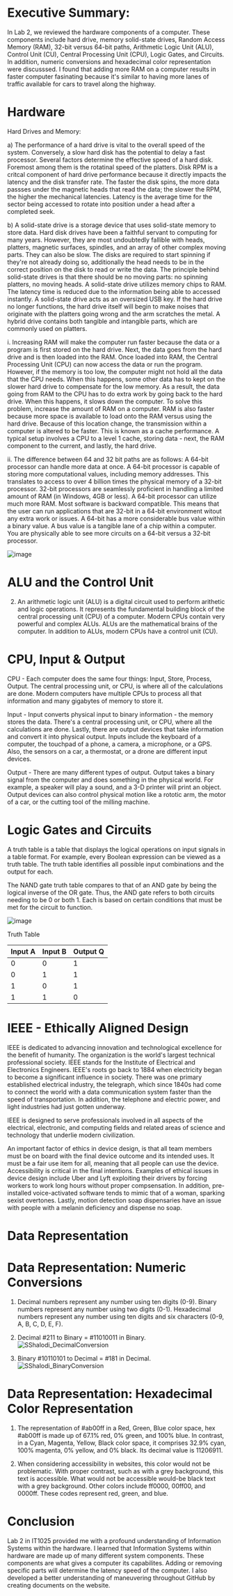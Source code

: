 # Executive Summary:

In Lab 2, we reviewed the hardware components of a computer.  These components include hard drive, memory solid-state drives, Random Access Memory (RAM), 32-bit versus 64-bit paths, Arithmetic Logic Unit (ALU), Control Unit (CU), Central Processing Unit (CPU), Logic Gates, and Circuits.  In addition, numeric conversions and hexadecimal color representation were discusssed.  I found that adding more RAM on a computer results in faster computer fasinating because it's similar to having more lanes of traffic available for cars to travel along the highway.

# Hardware

Hard Drives and Memory:

a) The performance of a hard drive is vital to the overall speed of the system.  Conversely, a slow hard disk has the potential to delay a fast processor.  Several factors determine the effective speed of a hard disk.  Foremost among them is the rotatinal speed of the platters.  Disk RPM is a critcal component of hard drive performance because it directly impacts the latency and the disk transfer rate.  The faster the disk spins, the more data passses under the magnetic heads that read the data; the slower the RPM, the higher the mechanical latencies.  Latency is the average time for the sector being accessed to rotate into position under a head after a completed seek.

b) A solid-state drive is a storage device that uses solid-state memory to store data.  Hard disk drives have been a faithful servant to computing for many years.  However, they are most undoubtedly fallible with heads, platters, magnetic surfaces, spindles, and an array of other complex moving parts.  They can also be slow.  The disks are required to start spinning if they're not already doing so, additionally the head needs to be in the correct position on the disk to read or write the data.  The principle behind solid-state drives is that there should be no moving parts: no spinning platters, no moving heads.  A solid-state drive utilizes memory chips to RAM.  The latency time is reduced due to the information being able to accessed instantly.  A solid-state drive acts as an oversized USB key.  If the hard drive no longer functions, the hard drive itself will begin to make noises that originate with the platters going wrong and the arm scratches the metal.  A hybrid drive contains both tangible and intangible parts, which are commonly used on platters.

i. Increasing RAM will make the computer run faster because the data or a program is first stored on the hard drive.  Next, the data goes from the hard drive and is then loaded into the RAM.  Once loaded into RAM, the Central Processing Unit (CPU) can now access the data or run the program.  However, if the memory is too low, the computer might not hold all the data that the CPU needs.  When this happens, some other data has to kept on the slower hard drive to compensate for the low memory.  As a result, the data going from RAM to the CPU has to do extra work by going back to the hard drive.  When this happens, it slows down the computer.  To solve this problem, increase the amount of RAM on a computer.  RAM is also faster because more space is available to load onto the RAM versus using the hard drive.  Because of this location change, the transmission within a computer is altered to be faster.  This is known as a cache performance.  A typical setup involves a CPU to a level 1 cache, storing data - next, the RAM component to the current, and lastly, the hard drive.

ii. The difference between 64 and 32 bit paths are as follows:
A 64-bit processor can handle more data at once.  A 64-bit processor is capable of storing more computational values, including memory addresses.  This translates to access to over 4 billion times the physical memory of a 32-bit processor.  32-bit processors are seamlessly proficient in handling a limited amount of RAM (in Windows, 4GB or less).  A 64-bit processor can utilize much more RAM.  Most software is backward compatible.  This means that the user can run applications that are 32-bit in a 64-bit environment witout any extra work or issues.  A 64-bit has a more considerable bus value within a binary value.  A bus value is a tangible lane of a chip within a computer.  You are physically able to see more circuits on a 64-bit versus a 32-bit processor.

![image](https://user-images.githubusercontent.com/90066230/134818020-5e791dd5-3dbb-4bd4-aa60-f8eb23a8f8cf.png)


# ALU and the Control Unit

2. An arithmetic logic unit (ALU) is a digital circuit used to perform arithetic and logic operations.  It represents the fundamental building block of the central processing unit (CPU) of a computer.  Modern CPUs contain very powerful and complex ALUs.  ALUs are the mathematical brains of the computer.  In addition to ALUs, modern CPUs have a control unit (CU).

# CPU, Input & Output

CPU - Each computer does the same four things: Input, Store, Process, Output.  The central processing unit, or CPU, is where all of the calculations are done.  Modern computers have multiple CPUs to process all that information and many gigabytes of memory to store it.

Input - Input converts physical input to binary information - the memory stores the data.  There's a central processing unit, or CPU, where all the calculations are done.  Lastly, there are output devices that take information and convert it into physical output.  Inputs include the keyboard of a computer, the touchpad of a phone, a camera, a microphone, or a GPS.  Also, the sensors on a car, a thermostat, or a drone are different input devices.

Output - There are many different types of output.  Output takes a binary signal from the computer and does something in the physical world.  For example, a speaker will play a sound, and a 3-D printer will print an object.  Output devices can also control physical motion like a rototic arm, the motor of a car, or the cutting tool of the milling machine.

# Logic Gates and Circuits

A truth table is a table that displays the logical operations on input signals in a table format.  For example, every Boolean expression can be viewed as a truth table.  The truth table identifies all possible input combinations and the output for each.  

The NAND gate truth table compares to that of an AND gate by being the logical inverse of the OR gate.  Thus, the AND gate refers to both circuits needing to be 0 or both 1.  Each is based on certain conditions that must be met for the circuit to function.

![image](https://user-images.githubusercontent.com/90066230/134783914-2c31e683-177d-416e-adaa-b9baa71974a9.png)

Truth Table

Input A|Input B|Output Q 
-------|-------|--------
0|0|1
0|1|1
1|0|1
1|1|0


# IEEE - Ethically Aligned Design

IEEE is dedicated to advancing innovation and technological excellence for the benefit of humanity.  The organization is the world's largest technical professional society.  IEEE stands for the Institute of Electrical and Electronics Engineers.  IEEE's roots go back to 1884 when electricity began to become a significant influence in society.  There was one primary established electrical industry, the telegraph, which since 1840s had come to connect the world with a data communication system faster than the speed of transportation.  In addition, the telephone and electric power, and light industries had just gotten underway.

IEEE is designed to serve professionals involved in all aspects of the electrical, electronic, and computing fields and related areas of science and technology that underlie modern civilization.

An important factor of ethics in device design, is that all team members must be on board with the final device outcome and its intended uses.  It must be a fair use item for all, meaning that all people can use the device.  Accessibility is critical in the final intentions.  Examples of ethical issues in device design include Uber and Lyft exploiting their drivers by forcing workers to work long hours without proper compsensation.  In addition, pre-installed voice-activated software tends to mimic that of a woman, sparking sexist overtones.  Lastly, motion detection soap dispensaries have an issue with people with a melanin deficiency and dispense no soap.  

# Data Representation

# Data Representation: Numeric Conversions

1. Decimal numbers represent any number using ten digits (0-9).
   Binary numbers represent any number using two digits (0-1).
   Hexadecimal numbers represent any number using ten digits and six characters (0-9, A, B, C, D, E, F).
   
2. Decimal #211 to Binary = #11010011 in Binary.
![SShalodi_DecimalConversion](https://user-images.githubusercontent.com/90066230/134817890-3a945117-cd03-4814-9d0f-f31114462491.jpg)

3. Binary #10110101 to Decimal = #181 in Decimal.
![SShalodi_BinaryConversion](https://user-images.githubusercontent.com/90066230/134817936-d09054c1-567c-4f77-b4a3-b66b7dd4c32f.jpg)


# Data Representation: Hexadecimal Color Representation

1. The representation of #ab00ff in a Red, Green, Blue color space, hex #ab00ff is made up of 67.1% red, 0% green, and 100% blue.  In contrast, in a Cyan, Magenta, Yellow, Black color space, it comprises 32.9% cyan, 100% magenta, 0% yellow, and 0% black.  Its decimal value is 11206911.

2. When considering accessibility in websites, this color would not be problematic.  With proper contrast, such as with a grey background, this text is accessible.  What would not be accessible would-be black text with a grey background.  Other colors include ff0000, 00ff00, and 0000ff.  These codes represent red, green, and blue.

# Conclusion

Lab 2 in IT1025 provided me with a profound understanding of Information Systems within the hardware.  I learned that Information Systems within hardware are made up of many different system components.  These components are what gives a computer its capabilites.  Adding or removing specific parts will determine the latency speed of the computer.  I also developed a better understanding of maneuvering throughout GitHub by creating documents on the website. 
